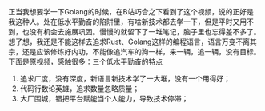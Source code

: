 正当我想要学一下Golang的时候，在B站巧合之下看到了这个视频，说的正好是我这种人。处在低水平勤奋的陷阱里，有啥新技术都去学一下，但是平时又用不到，也没有机会去施展巩固。慢慢的就留下了一堆笔记，脑子里也忘得差不多了。想了想，我还是不能这样去追求Rust、Golang这样的编程语言，语言万变不离其宗，还是应该修炼好内功，不能像追汽车的狗一样，来一辆，追一辆，没有目标。
下面是原视频，感触很多：三个低水平勤奋的特点

1. 追求广度，没有深度，新语言新技术学了一大堆，没有一个用得好；
1. 代码行数论英雄，追求数量忽略质量；
1. 大厂围城，错把平台赋能当个人能力，导致技术停滞；


